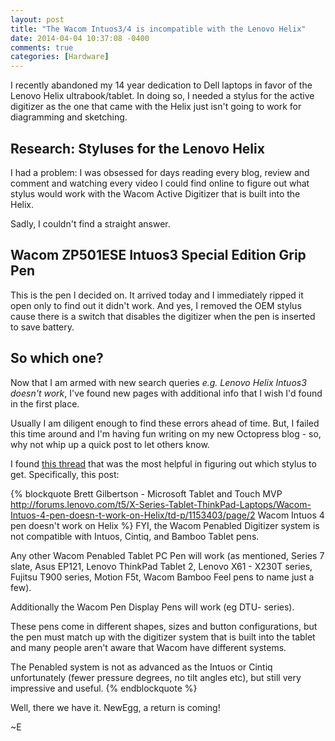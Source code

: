 ```yaml
---
layout: post
title: "The Wacom Intuos3/4 is incompatible with the Lenovo Helix"
date: 2014-04-04 10:37:08 -0400
comments: true
categories: [Hardware]
---
```


I recently abandoned my 14 year dedication to Dell laptops in favor of the
Lenovo Helix ultrabook/tablet.  In doing so, I needed a stylus for the active
digitizer as the one that came with the Helix just isn't going to work for
diagramming and sketching.

## Research: Styluses for the Lenovo Helix

I had a problem: I was obsessed for days reading every blog, review and comment
and watching every video I could find online to figure out what stylus would work
with the Wacom Active Digitizer that is built into the Helix.

Sadly, I couldn't find a straight answer.

## Wacom ZP501ESE Intuos3 Special Edition Grip Pen

This is the pen I decided on.  It arrived today and I immediately ripped it open
only to find out it didn't work.  And yes, I removed the OEM stylus cause there is
a switch that disables the digitizer when the pen is inserted to save battery.

## So which one?

Now that I am armed with new search queries *e.g. Lenovo Helix Intuos3 doesn't work*, 
I've found new pages with additional info that I wish I'd found in the first place.

Usually I am diligent enough to find these errors ahead of time.  But, I failed this
time around and I'm having fun writing on my new Octopress blog - so, why not whip
up a quick post to let others know.

I found [this thread](http://forums.lenovo.com/t5/X-Series-Tablet-ThinkPad-Laptops/Wacom-Intuos-4-pen-doesn-t-work-on-Helix/td-p/1153403/page/2) 
that was the most helpful in figuring out which stylus to get.  Specifically, this post:

{% blockquote Brett Gilbertson - Microsoft Tablet and Touch MVP http://forums.lenovo.com/t5/X-Series-Tablet-ThinkPad-Laptops/Wacom-Intuos-4-pen-doesn-t-work-on-Helix/td-p/1153403/page/2 Wacom Intuos 4 pen doesn't work on Helix %}
FYI, the Wacom Penabled Digitizer system is not compatible with Intuos, Cintiq, and Bamboo Tablet pens.
 
Any other Wacom Penabled Tablet PC Pen will work (as mentioned, Series 7 slate, Asus EP121, Lenovo ThinkPad Tablet 2, Lenovo X61 - X230T series, Fujitsu T900 series, Motion F5t, Wacom Bamboo Feel pens to name just a few).
 
Additionally the Wacom Pen Display Pens will work (eg DTU- series).
 
These pens come in different shapes, sizes and button configurations, but the pen must match up with the digitizer system that is built into the tablet and many people aren't aware that Wacom have different systems.
 
The Penabled system is not as advanced as the Intuos or Cintiq unfortunately (fewer pressure degrees, no tilt angles etc), but still very impressive and useful.
{% endblockquote %}

Well, there we have it.  NewEgg, a return is coming!

~E